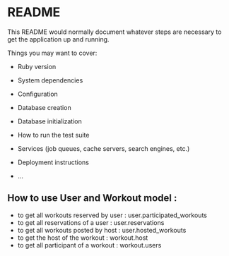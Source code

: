 # README

This README would normally document whatever steps are necessary to get the
application up and running.

Things you may want to cover:

* Ruby version

* System dependencies

* Configuration

* Database creation

* Database initialization

* How to run the test suite

* Services (job queues, cache servers, search engines, etc.)

* Deployment instructions

* ...


## How to use User and Workout model :
- to get all workouts reserved by user : user.participated_workouts
- to get all reservations of a user : user.reservations
- to get all workouts posted by host : user.hosted_workouts
- to get the host of the workout : workout.host
- to get all participant of a workout : workout.users